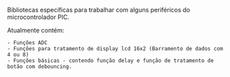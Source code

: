 Bibliotecas específicas para trabalhar com alguns periféricos do microcontrolador PIC.

Atualmente contém:

    - Funções ADC
    - Funções para tratamento de display lcd 16x2 (Barramento de dados com 4 ou 8)
    - Funções básicas - contendo função delay e função de tratamento de botão com debouncing.
    
